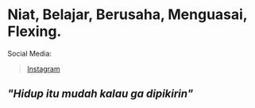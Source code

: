 # **Niat, Belajar, Berusaha, Menguasai, Flexing.**

Social Media:

> [Instagram](https://www.instagram.com/mhmdjhdz_)

## _"Hidup itu mudah kalau ga dipikirin"_
